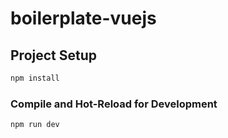 # boilerplate-vuejs

## Project Setup

```sh
npm install
```

### Compile and Hot-Reload for Development

```sh
npm run dev
```
